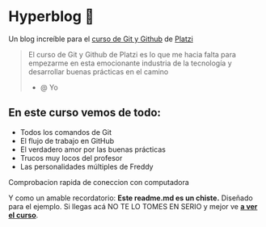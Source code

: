 # Hyperblog 💚
Un blog increíble para el [curso de Git y Github](https://platzi.com/clases/git-github/) de [Platzi](https://platzi.com)

> El curso de Git y Github de Platzi es lo que me hacia falta para empezarme en esta emocionante industria de la tecnología y desarrollar buenas prácticas en el camino
> - @ Yo

## En este curso vemos de todo:
* Todos los comandos de Git
* El flujo de trabajo en GitHub
* El verdadero amor por las buenas prácticas
* Trucos muy locos del profesor
* Las personalidades múltiples de Freddy

Comprobacion rapida de coneccion con computadora

Y como un amable recordatorio: **Este readme.md es un chiste.** Diseñado para el ejemplo. Si llegas acá NO TE LO TOMES EN SERIO y mejor ve [**a ver el curso**](https://platzi.com/clases/git-github/).
